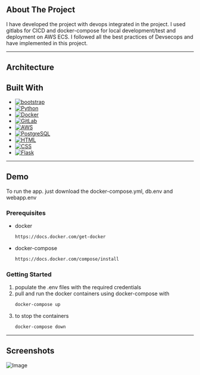 ## About The Project
  I have developed the project with devops integrated in the project. I used gitlabs for CICD and docker-compose for local development/test and deployment on AWS ECS. I followed all the best practices of Devsecops and have implemented in this project.

----
## Architecture

## Built With

* [![bootstrap][bootstrap.com]][bootstrap-url]
* [![Python][Python-logo]][Python-url] 
* [![Docker][Docker-logo]][Docker-url] 
* [![GitLab][GitLab-logo]][GitLab-url] 
* [![AWS][AWS-logo]][AWS-url] 
* [![PostgreSQL][PostgreSQL-logo]][PostgreSQL-url] 
* [![HTML][HTML-logo]][HTML-url] 
* [![CSS][CSS-logo]][CSS-url] 
* [![Flask][Flask-logo]][Flask-url]

----

## Demo

To run the app. just download the docker-compose.yml, db.env and webapp.env

### Prerequisites

* docker
  ```sh
  https://docs.docker.com/get-docker
  ```
* docker-compose
  ```sh
  https://docs.docker.com/compose/install
  ```
  
### Getting Started

1. populate the .env files with the required credentials
2. pull and run the docker containers using docker-compose with
   ```sh
   docker-compose up
   ```
3. to stop the containers
   ```sh
   docker-compose down
   ```
----

## Screenshots

![Image](https://i.imgur.com/mw9bXqQ.png)





[Bootstrap.com]: https://img.shields.io/badge/Bootstrap-563D7C?style=for-the-badge&logo=bootstrap&logoColor=white
[Bootstrap-url]: https://getbootstrap.com
[Python-logo]: https://img.shields.io/badge/Python-3776AB?style=for-the-badge&logo=python&logoColor=white
[Python-url]: https://www.python.org/

[Docker-logo]: https://img.shields.io/badge/Docker-2496ED?style=for-the-badge&logo=docker&logoColor=white
[Docker-url]: https://www.docker.com/

[GitLab-logo]: https://img.shields.io/badge/GitLab-FCA121?style=for-the-badge&logo=gitlab&logoColor=white
[GitLab-url]: https://gitlab.com/

[AWS-logo]: https://img.shields.io/badge/AWS-232F3E?style=for-the-badge&logo=amazon-aws&logoColor=white
[AWS-url]: https://aws.amazon.com/

[PostgreSQL-logo]: https://img.shields.io/badge/PostgreSQL-336791?style=for-the-badge&logo=postgresql&logoColor=white
[PostgreSQL-url]: https://www.postgresql.org/

[HTML-logo]: https://img.shields.io/badge/HTML-E34F26?style=for-the-badge&logo=html5&logoColor=white
[HTML-url]: https://developer.mozilla.org/en-US/docs/Web/HTML

[CSS-logo]: https://img.shields.io/badge/CSS-1572B6?style=for-the-badge&logo=css3&logoColor=white
[CSS-url]: https://developer.mozilla.org/en-US/docs/Web/CSS

[Flask-logo]: https://img.shields.io/badge/Flask-000000?style=for-the-badge&logo=flask&logoColor=white
[Flask-url]: https://flask.pocoo.org/

